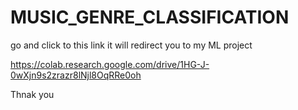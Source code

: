 # MUSIC_GENRE_CLASSIFICATION

go and click to this link it will redirect you to my ML project

https://colab.research.google.com/drive/1HG-J-0wXjn9s2zrazr8lNjl8OqRRe0oh

Thnak you
